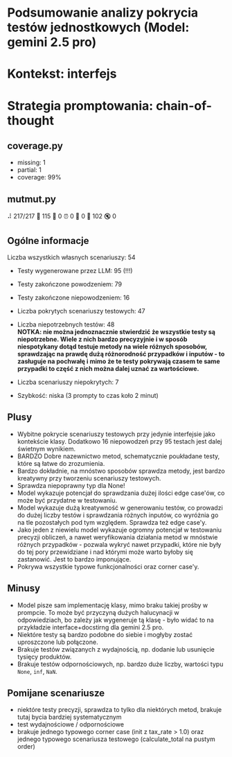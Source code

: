 # Podsumowanie analizy pokrycia testów jednostkowych (Model: gemini 2.5 pro)
# Kontekst: interfejs
# Strategia promptowania: chain-of-thought

## coverage.py
- missing: 1
- partial: 1
- coverage: 99%

## mutmut.py
⠼ 217/217  🎉 115 🫥 0  ⏰ 0  🤔 0  🙁 102  🔇 0

## Ogólne informacje

Liczba wszystkich własnych scenariuszy: 54

- Testy wygenerowane przez LLM: 95 (!!!)
- Testy zakończone powodzeniem: 79
- Testy zakończone niepowodzeniem: 16


- Liczba pokrytych scenariuszy testowych: 47
- Liczba niepotrzebnych testów: 48
<br/> <strong>NOTKA: nie można jednoznacznie stwierdzić że wszystkie testy są niepotrzebne. Wiele z nich bardzo precyzyjnie i w sposób niespotykany dotąd testuje metody na wiele różnych sposobów, sprawdzając na prawdę dużą różnorodność przypadków i inputów - to zasługuje na pochwałę i mimo że te testy pokrywają czasem te same przypadki to część z nich można dalej uznać za wartościowe.</strong>
- Liczba scenariuszy niepokrytych: 7
- Szybkość: niska (3 prompty to czas koło 2 minut)

## Plusy

- Wybitne pokrycie scenariuszy testowych przy jedynie interfejsie jako kontekście klasy. Dodatkowo 16 niepowodzeń przy 95 testach jest dalej świetnym wynikiem.
- BARDZO Dobre nazewnictwo metod, schematycznie poukładane testy, które są łatwe do zrozumienia.
- Bardzo dokładnie, na mnóstwo sposobów sprawdza metody, jest bardzo kreatywny przy tworzeniu scenariuszy testowych.
- Sprawdza niepoprawny typ dla None!
- Model wykazuje potencjał do sprawdzania dużej ilości edge case'ów, co może być przydatne w testowaniu.
- Model wykazuje dużą kreatywność w generowaniu testów, co prowadzi do dużej liczby testów i sprawdzania różnych inputów, co wyróżnia go na tle pozostałych pod tym względem. Sprawdza też edge case'y.
- Jako jeden z niewielu model wykazuje ogromny potencjał w testowaniu precyzji obliczeń, a nawet weryfikowania działania metod w mnóstwie różnych przypadków - pozwala wykryć nawet przypadki, które nie były do tej pory przewidziane i nad którymi może warto byłoby się zastanowić. Jest to bardzo imponujące.
- Pokrywa wszystkie typowe funkcjonalności oraz corner case'y.

## Minusy

- Model pisze sam implementację klasy, mimo braku takiej prośby w prompcie. To może być przyczyną dużych halucynacji w odpowiedziach, bo zależy jak wygeneruje tą klasę - było widać to na przykładzie interface+docstirng dla gemini 2.5 pro.
- Niektóre testy są bardzo podobne do siebie i mogłyby zostać uproszczone lub połączone.
- Brakuje testów związanych z wydajnością, np. dodanie lub usunięcie tysięcy produktów.
- Brakuje testów odpornościowych, np. bardzo duże liczby, wartości typu `None`, `inf`, `NaN`.

## Pomijane scenariusze

- niektóre testy precyzji, sprawdza to tylko dla niektórych metod, brakuje tutaj bycia bardziej systematycznym
- test wydajnościowe / odpornościowe
- brakuje jednego typowego corner case (init z tax_rate > 1.0) oraz jednego typowego scenariusza testowego (calculate_total na pustym order)

